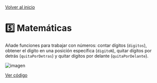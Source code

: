 [Volver al inicio](https://github.com/LoganNDE/Ejercicios-PHP/tree/main/2-Ejercicios/#readme)
# 5️⃣ Matemáticas

Añade funciones para trabajar con números: contar dígitos (`digitos`), obtener el dígito en una posición específica (`digitoN`), quitar dígitos por detrás (`quitaPorDetras`) y quitar dígitos por delante (`quitaPorDelante`).

![imagen](RUTA_DE_IMAGEN)

[Ver código](https://github.com/LoganNDE/Ejercicios-PHP/tree/main/2-Ejercicios/Matematicas/matematicas.php)

